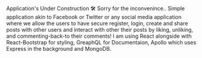 Application's Under Construction 🛠 Sorry for the inconvenince..
Simple application akin to Facebook or Twitter or any social media application where we allow the users to have secure register, login, create and share posts with other users and interact with other their posts by liking, unliking, and commenting-back-to their comments!
I am using React alongside with React-Bootstrap for styling, GreaphQL for Documentaion, Apollo which uses Express in the background and MongoDB.
